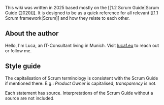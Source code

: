 This wiki was written in 2025 based mostly on the [[1.2 Scrum Guide|Scrum Guide (2020)]]. It is designed to be as a quick reference for all relevant [[1.1 Scrum framework|Scrum]] and how they relate to each other.

## About the author
Hello, I'm Luca, an IT-Consultant living in Munich. Visit [lucaf.eu](https://lucaf.eu/) to reach out or follow me.
## Style guide

The capitalisation of Scrum terminology is consistent with the Scrum Guide if mentioned there. E.g.: *Product Owner* is capitalised, *transparency* is not.

Each statement has source. Interpretations of the Scrum Guide without a source are not included.

